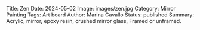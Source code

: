 Title: Zen
Date: 2024-05-02
Image: images/zen.jpg
Category: Mirror Painting
Tags: Art board
Author: Marina Cavallo
Status: published
Summary: Acrylic, mirror, epoxy resin, crushed mirror glass, Framed or unframed. 
